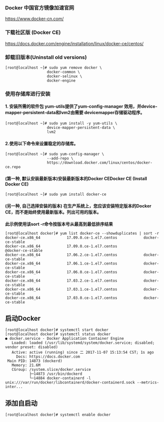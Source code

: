 ### Docker 中国官方镜像加速官网

https://www.docker-cn.com/

### 下载社区版 \(Docker CE\)

https://docs.docker.com/engine/installation/linux/docker-ce/centos/

### 卸载旧版本\(Uninstall old versions\)

```
[root@localhost ~]# sudo yum remove docker \
                   docker-common \
                   docker-selinux \
                   docker-engine

```

### 使用存储库进行安装

#### **1. 安装所需的软件包 yum-utils提供了yum-config-manager 效用，并device-mapper-persistent-data和lvm2由需要 devicemapper存储驱动程序。**

```
[root@localhost ~]# sudo yum install -y yum-utils \
                   device-mapper-persistent-data \
                   lvm2

```

#### **2.使用以下命令来设置稳定的存储库。**

```
[root@localhost ~]# sudo yum-config-manager \
                   --add-repo \
                   https://download.docker.com/linux/centos/docker-ce.repo

```

#### **\(第一种, 默认安装最新版本\)安装最新版本的Docker CEDocker CE \(Install Docker CE\)**

```
[root@localhost ~]# sudo yum install docker-ce

```

#### **\(另一种, 自己选择安装的版本\) 在生产系统上，您应该安装特定版本的Docker CE，而不是始终使用最新版本。列出可用的版本。**

**此示例使用该sort -r命令按版本号从最高到最低排序结果**

```
[root@localhost docker]# yum list docker-ce --showduplicates | sort -r
docker-ce.x86_64            17.09.0.ce-1.el7.centos            docker-ce-stable
docker-ce.x86_64            17.09.0.ce-1.el7.centos            @docker-ce-stable
docker-ce.x86_64            17.06.2.ce-1.el7.centos            docker-ce-stable
docker-ce.x86_64            17.06.1.ce-1.el7.centos            docker-ce-stable
docker-ce.x86_64            17.06.0.ce-1.el7.centos            docker-ce-stable
docker-ce.x86_64            17.03.2.ce-1.el7.centos            docker-ce-stable
docker-ce.x86_64            17.03.1.ce-1.el7.centos            docker-ce-stable
docker-ce.x86_64            17.03.0.ce-1.el7.centos            docker-ce-stable

```

## 启动Docker

```
[root@localhost docker]# systemctl start docker
[root@localhost docker]# systemctl status docker
● docker.service - Docker Application Container Engine
   Loaded: loaded (/usr/lib/systemd/system/docker.service; disabled; vendor preset: disabled)
   Active: active (running) since 二 2017-11-07 15:13:54 CST; 1s ago
     Docs: https://docs.docker.com
 Main PID: 14873 (dockerd)
   Memory: 21.6M
   CGroup: /system.slice/docker.service
           ├─14873 /usr/bin/dockerd
           └─14884 docker-containerd -l unix:///var/run/docker/libcontainerd/docker-containerd.sock --metrics-inter...

```

## 添加自启动

```
[root@localhost docker]# systemctl enable docker
```



